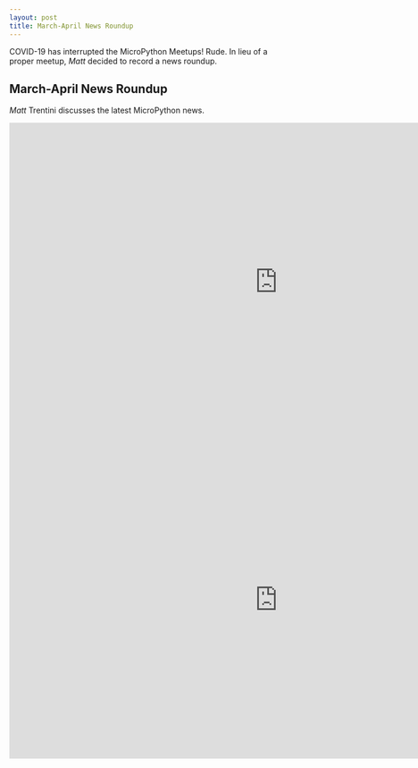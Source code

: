 ```yaml
---
layout: post
title: March-April News Roundup
---
```


COVID-19 has interrupted the MicroPython Meetups! Rude. In lieu of a proper meetup, *Matt* decided to record a news roundup.

## March-April News Roundup
*Matt* Trentini discusses the latest MicroPython news.

<iframe width="960" height="569" src="https://www.youtube.com/embed/R_y74v-HmLY" frameborder="0" allow="accelerometer; autoplay; encrypted-media; gyroscope; picture-in-picture" allowfullscreen></iframe>

<iframe src="https://docs.google.com/presentation/d/e/2PACX-1vSfJwlCwBxBFJ8NPkESegnXeP6fw2YJbVO3LsUISGTipY-X7xAijKMs7fftDSt9ZbPlxPYVLTxhtBpz/embed?start=false&loop=false&delayms=3000" frameborder="0" width="960" height="569" allowfullscreen="true" mozallowfullscreen="true" webkitallowfullscreen="true"></iframe>
